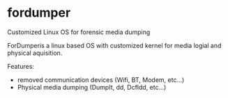 # fordumper
Customized Linux OS for forensic media dumping

ForDumperis a linux based OS with customized kernel for media logial and physical aquisition.

Features:

* removed communication devices (Wifi, BT, Modem, etc...)
* Physical media dumping (DumpIt, dd, Dcfldd, etc...)

